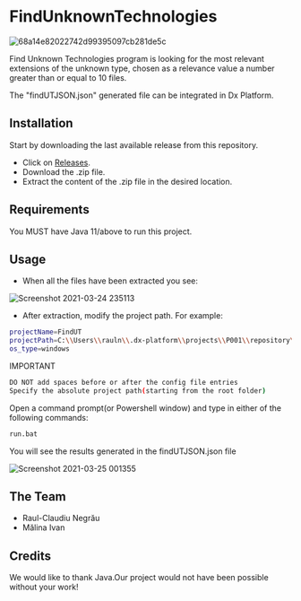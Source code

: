 # FindUnknownTechnologies
![68a14e82022742d99395097cb281de5c](https://user-images.githubusercontent.com/13180495/112386656-e6b06f80-8cf9-11eb-8925-ee522efabd67.png)

Find Unknown Technologies program is looking for the most relevant extensions of the unknown type,
chosen as a relevance value a number greater than or equal to 10 files.

The "findUTJSON.json" generated file can be integrated in Dx Platform.

## Installation

Start by downloading the last available release from this repository.
 * Click on [Releases](https://github.com/2021CES/FindUnknownTechnologies/releases "Go to Releases").
 * Download the .zip file.
 * Extract the content of the .zip file in the desired location.
 
## Requirements

You MUST have Java 11/above to run this project.

## Usage

* When all the files have been extracted you see:

![Screenshot 2021-03-24 235113](https://user-images.githubusercontent.com/13180495/112388474-dd280700-8cfb-11eb-9f4a-72bd0d658d3f.png)

* After extraction, modify the project path. For example:

```bash
projectName=FindUT
projectPath=C:\\Users\\rauln\\.dx-platform\\projects\\P001\\repository\\Detox
os_type=windows
```
IMPORTANT

```bash
DO NOT add spaces before or after the config file entries
Specify the absolute project path(starting from the root folder)
```
Open a command prompt(or Powershell window) and type in either of the following commands:
```bash
run.bat
```
You will see the results generated in the findUTJSON.json file

![Screenshot 2021-03-25 001355](https://user-images.githubusercontent.com/13180495/112390485-13b35100-8cff-11eb-8763-799804cdc8cf.png)


## The Team

 * Raul-Claudiu Negrău
 * Mălina Ivan

## Credits

 We would like to thank Java.Our project would not have been possible without your work!
